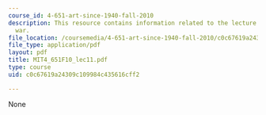 ```yaml
---
course_id: 4-651-art-since-1940-fall-2010
description: This resource contains information related to the lecture - cool art/cold
  war.
file_location: /coursemedia/4-651-art-since-1940-fall-2010/c0c67619a24309c109984c435616cff2_MIT4_651F10_lec11.pdf
file_type: application/pdf
layout: pdf
title: MIT4_651F10_lec11.pdf
type: course
uid: c0c67619a24309c109984c435616cff2

---
```

None